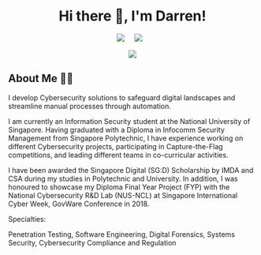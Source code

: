 <!--
**chydarren/chydarren** is a ✨ _special_ ✨ repository because its `README.md` (this file) appears on your GitHub profile.

Here are some ideas to get you started:

- 🔭 I’m currently working on ...
- 🌱 I’m currently learning ...
- 👯 I’m looking to collaborate on ...
- 🤔 I’m looking for help with ...
- 💬 Ask me about ...
- 📫 How to reach me: ...
- 😄 Pronouns: ...
- ⚡ Fun fact: ...
-->


<h1 align='center'> Hi there 👋, I'm Darren! </h1>

<p align='center'>
  <a href="https://www.linkedin.com/in/chuahanyongdarren/"><img src="https://img.shields.io/badge/linkedin-%230077B5.svg?&style=for-the-badge&logo=linkedin&logoColor=white" /></a>&nbsp;&nbsp;&nbsp;&nbsp;
  <a href="https://medium.com/@chydarren"><img src="https://img.shields.io/badge/medium-%2312100E.svg?&style=for-the-badge&logo=medium&logoColor=white" /></a>&nbsp;&nbsp;&nbsp;
  <!--<a href="https://writeup.chydarren.me"><img src="https://img.shields.io/badge/GitBook-blue?style=for-the-badge&logo=gitbook&logoColor=white"/></a>-->
</p>

<p align="center">
<!--<img class="img" src="https://github-readme-stats.vercel.app/api?username=chydarren&show_icons=true" />-->
<img class="img" src="https://github-readme-streak-stats.herokuapp.com/?user=chydarren&hide_border=true"/>
</p>

<h2>About Me 👨‍💻</h2>

I develop Cybersecurity solutions to safeguard digital landscapes and streamline manual processes through automation. 

I am currently an Information Security student at the National University of Singapore. Having graduated with a Diploma in Infocomm Security Management from Singapore Polytechnic, I have experience working on different Cybersecurity projects, participating in Capture-the-Flag competitions, and leading different teams in co-curricular activities. 

I have been awarded the Singapore Digital (SG:D) Scholarship by IMDA and CSA during my studies in Polytechnic and University. In addition, I was honoured to showcase my Diploma Final Year Project (FYP) with the National Cybersecurity R&D Lab (NUS-NCL) at Singapore International Cyber Week, GovWare Conference in 2018.

Specialties:

Penetration Testing, Software Engineering, Digital Forensics, Systems Security, Cybersecurity Compliance and Regulation

